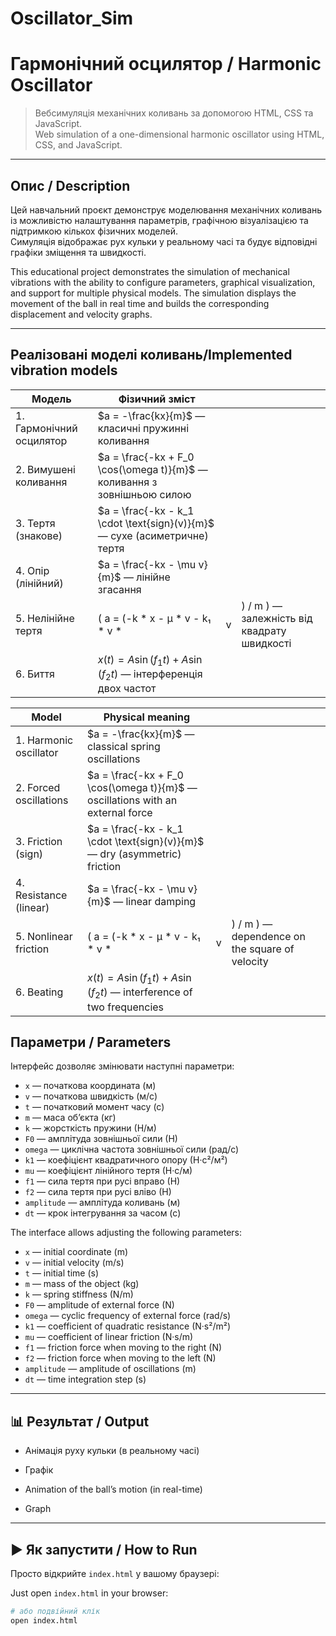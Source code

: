 # Oscillator_Sim

# Гармонічний осцилятор / Harmonic Oscillator

> Вебсимуляція механічних коливань за допомогою HTML, CSS та JavaScript.  
> Web simulation of a one-dimensional harmonic oscillator using HTML, CSS, and JavaScript.

---

## Опис / Description

Цей навчальний проєкт демонструє моделювання механічних коливань із можливістю налаштування параметрів, графічною візуалізацією та підтримкою кількох фізичних моделей.  
Симуляція відображає рух кульки у реальному часі та будує відповідні графіки зміщення та швидкості.

This educational project demonstrates the simulation of mechanical vibrations with the ability to configure parameters, graphical visualization, and support for multiple physical models. 
The simulation displays the movement of the ball in real time and builds the corresponding displacement and velocity graphs.

---

## Реалізовані моделі коливань/Implemented vibration models

| Модель                   | Фізичний зміст                                                            |   |                                            |
| ------------------------ | ------------------------------------------------------------------------- | - | ------------------------------------------ |
| 1. Гармонічний осцилятор | $a = -\frac{kx}{m}$ — класичні пружинні коливання                         |   |                                            |
| 2. Вимушені коливання    | $a = \frac{-kx + F_0 \cos(\omega t)}{m}$ — коливання з зовнішньою силою   |   |                                            |
| 3. Тертя (знакове)       | $a = \frac{-kx - k_1 \cdot \text{sign}(v)}{m}$ — сухе (асиметричне) тертя |   |                                            |
| 4. Опір (лінійний)       | $a = \frac{-kx - \mu v}{m}$ — лінійне згасання                            |   |                                            |
| 5. Нелінійне тертя       | ( a = (-k * x - μ * v - k₁ * v * |v|) / m ) — залежність від квадрату швидкості  |   |                                            |
| 6. Биття                 | $x(t) = A \sin(f_1 t) + A \sin(f_2 t)$ — інтерференція двох частот        |   |                                            |


| Model                    | Physical meaning                                                                    |   |                                            |
| ------------------------ | ----------------------------------------------------------------------------------- | - | ------------------------------------------ |
| 1. Harmonic oscillator   | $a = -\frac{kx}{m}$ — classical spring oscillations                                 |   |                                            |
| 2. Forced oscillations   | $a = \frac{-kx + F_0 \cos(\omega t)}{m}$ — oscillations with an external force      |   |                                            |
| 3. Friction (sign)       | $a = \frac{-kx - k_1 \cdot \text{sign}(v)}{m}$ — dry (asymmetric) friction          |   |                                            |
| 4. Resistance (linear)   | $a = \frac{-kx - \mu v}{m}$ — linear damping                                        |   |                                            |
| 5. Nonlinear friction    | ( a = (-k * x - μ * v - k₁ * v * |v|) / m ) — dependence on the square of velocity  |   |                                            |
| 6. Beating               | $x(t) = A \sin(f_1 t) + A \sin(f_2 t)$ — interference of two frequencies            |   |                                            |


## Параметри / Parameters

Інтерфейс дозволяє змінювати наступні параметри:

- `x` — початкова координата (м)  
- `v` — початкова швидкість (м/с)  
- `t` — початковий момент часу (с)  
- `m` — маса об’єкта (кг)  
- `k` — жорсткість пружини (Н/м)  
- `F0` — амплітуда зовнішньої сили (Н)  
- `omega` — циклічна частота зовнішньої сили (рад/с)  
- `k1` — коефіцієнт квадратичного опору (Н·с²/м²)  
- `mu` — коефіцієнт лінійного тертя (Н·с/м)  
- `f1` — сила тертя при русі вправо (Н)  
- `f2` — сила тертя при русі вліво (Н)  
- `amplitude` — амплітуда коливань (м)  
- `dt` — крок інтегрування за часом (с)

The interface allows adjusting the following parameters:

- `x` — initial coordinate (m)
- `v` — initial velocity (m/s)
- `t` — initial time (s)
- `m` — mass of the object (kg)
- `k` — spring stiffness (N/m)  
- `F0` — amplitude of external force (N)  
- `omega` — cyclic frequency of external force (rad/s)  
- `k1` — coefficient of quadratic resistance (N·s²/m²)  
- `mu` — coefficient of linear friction (N·s/m)  
- `f1` — friction force when moving to the right (N)
- `f2` — friction force when moving to the left (N)
- `amplitude` — amplitude of oscillations (m)
- `dt` — time integration step (s)

---

## 📊 Результат / Output

- Анімація руху кульки (в реальному часі)  
- Графік

- Animation of the ball’s motion (in real-time)  
- Graph

---

## ▶️ Як запустити / How to Run

Просто відкрийте `index.html` у вашому браузері:

Just open `index.html` in your browser:

```bash
# або подвійний клік
open index.html
